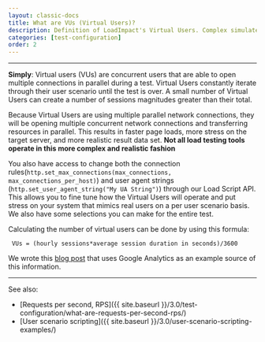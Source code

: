 ```yaml
---
layout: classic-docs
title: What are VUs (Virtual Users)?
description: Definition of LoadImpact's Virtual Users. Complex simulated users capable of making multiple concurrent network connections.
categories: [test-configuration]
order: 2
---
```


***

**Simply**: Virtual users (VUs) are concurrent users that are able to open multiple connections in parallel during a test. Virtual Users constantly iterate through their user scenario until the test is over. A small number of Virtual Users can create a number of sessions magnitudes greater than their total.

Because Virtual Users are using multiple parallel network connections, they will be opening multiple concurrent network connections and transferring resources in parallel. This results in faster page loads, more stress on the target server, and more realistic result data set. **Not all load testing tools operate in this more complex and realistic fashion**

You also have access to change both the connection rules(`http.set_max_connections(max_connections, max_connections_per_host)`) and user agent strings (`http.set_user_agent_string("My UA String")`) through our Load Script API. This allows you to fine tune how the Virtual Users will operate and put stress on your system that mimics real users on a per user scenario basis. We also have some selections you can make for the entire test.


Calculating the number of virtual users can be done by using this formula:

` VUs = (hourly sessions*average session duration in seconds)/3600`

We wrote this [blog post](http://blog.loadimpact.com/blog/monthly-visits-concurrent-users/) that uses Google Analytics as an example source of this information.

***

See also:
- [Requests per second, RPS]({{ site.baseurl }}/3.0/test-configuration/what-are-requests-per-second-rps/)
- [User scenario scripting]({{ site.baseurl }}/3.0/user-scenario-scripting-examples/)
